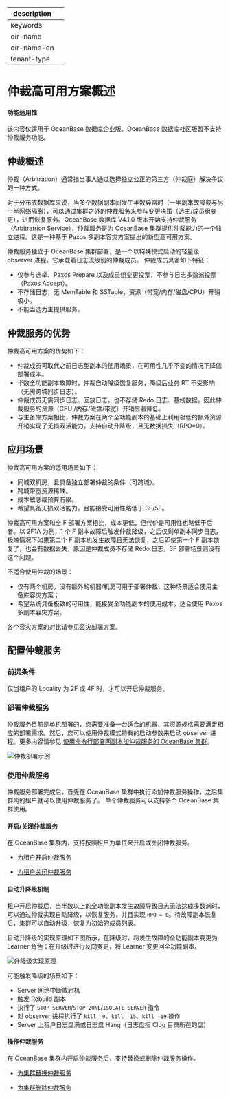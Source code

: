 |description||
|---|---|
|keywords||
|dir-name||
|dir-name-en||
|tenant-type||

# 仲裁高可用方案概述

<main id="notice" >
<h4>功能适用性</h4>
<p>该内容仅适用于 OceanBase 数据库企业版。OceanBase 数据库社区版暂不支持仲裁服务功能。</p>
</main>

## 仲裁概述

仲裁（Arbitration）通常指当事人通过选择独立公正的第三方（仲裁庭）解决争议的一种方式。

对于分布式数据库来说，当多个数据副本间发生半数异常时（一半副本故障或与另一半网络隔离），可以通过集群之外的仲裁服务来参与变更决策（选主/成员组变更），进而恢复服务。OceanBase 数据库 V4.1.0 版本开始支持仲裁服务（Arbitratrion Service），仲裁服务是为 OceanBase 集群提供仲裁能力的一个独立进程。这是一种基于 Paxos 多副本容灾方案提出的新型高可用方案。

仲裁服务独立于 OceanBase 集群部署，是一个以特殊模式启动的轻量级 observer 进程，它承载着日志流级别的仲裁成员。
仲裁成员具备如下特征：

* 仅参与选举、Paxos Prepare 以及成员组变更投票，不参与日志多数派投票（Paxos Accept）。
* 不存储日志，无 MemTable 和 SSTable，资源（带宽/内存/磁盘/CPU）开销极小。
* 不能当选为主提供服务。

## 仲裁服务的优势

仲裁高可用方案的优势如下：

* 仲裁成员可取代之前日志型副本的使用场景，在可用性几乎不变的情况下降低部署成本。
* 半数全功能副本故障时，仲裁自动降级恢复服务，降级后业务 RT 不受影响（无需跨城同步日志）。
* 仲裁成员无需同步日志、回放日志，也不存储 Redo 日志、基线数据，因此仲裁服务的资源（CPU /内存/磁盘/带宽）开销显著降低。
* 与主备库方案相比，仲裁方案在两个全功能副本的基础上利用极低的额外资源开销实现了无损双活能力，支持自动升降级，且无数据损失（RPO=0）。

## 应用场景

仲裁高可用方案的适用场景如下：

* 同城双机房，且具备独立部署仲裁的条件（可跨城）。
* 跨城带宽资源稀缺。
* 成本敏感或预算有限。
* 希望具备无损双活能力，且能接受可用性略低于 3F/5F。

仲裁高可用方案和全 F 部署方案相比，成本更低，但代价是可用性也略低于后者。以 2F1A 为例，1 个 F 副本故障后触发仲裁降级，之后仅剩单副本同步日志，极端情况下如果第二个 F 副本也发生故障且无法恢复，之后即使第一个 F 副本恢复了，也会有数据丢失，原因是仲裁成员不存储 Redo 日志，3F 部署场景则没有这个问题。

不适合使用仲裁的场景：

* 仅有两个机房，没有额外的机器/机房可用于部署仲裁，这种场景适合使用主备库容灾方案；
* 希望系统具备极致的可用性，能接受全功能副本的使用成本，适合使用 Paxos 多副本容灾方案。

各个容灾方案的对比请参见[容灾部署方案](https://www.oceanbase.com/docs/common-oceanbase-database-cn-1000000000218577)。

## 配置仲裁服务

### 前提条件

仅当租户的 Locality 为 2F 或 4F 时，才可以开启仲裁服务。

### 部署仲裁服务

仲裁服务目前是单机部署的，您需要准备一台适合的机器，其资源规格需要满足相应的部署需求。然后，您可以使用仲裁模式特有的启动参数来启动 observer 进程。更多内容请参见 [使用命令行部署两副本加仲裁服务的 OceanBase 集群](https://www.oceanbase.com/docs/common-oceanbase-database-cn-1000000000220837)。

![仲裁部署示例](https://obbusiness-private.oss-cn-shanghai.aliyuncs.com/doc/img/observer-enterprise/V4.2.0/oceanbase-database-concepts/400.transaction-isolation-level/%E4%BB%B2%E8%A3%81%E9%83%A8%E7%BD%B2%E7%A4%BA%E4%BE%8B.png)

### 使用仲裁服务

仲裁服务部署完成后，首先在 OceanBase 集群中执行添加仲裁服务操作，之后集群内的租户就可以使用仲裁服务了。
单个仲裁服务可以支持多个 OceanBase 集群使用。

#### 开启/关闭仲裁服务

在 OceanBase 集群内，支持按照租户为单位来开启或关闭仲裁服务。

* [为租户开启仲裁服务](https://www.oceanbase.com/docs/common-oceanbase-database-cn-1000000000218299)

* [为租户关闭仲裁服务](https://www.oceanbase.com/docs/common-oceanbase-database-cn-1000000000218300)

#### 自动升降级机制

租户开启仲裁后，当半数以上的全功能副本发生故障导致日志无法达成多数派时，可以通过仲裁实现自动降级，以恢复服务，并且实现 `RPO = 0`。待故障副本恢复后，集群可以自动升级，恢复为初始的成员列表。

自动升降级的实现原理如下图所示，在降级时，将发生故障的全功能副本变更为 Learner 角色；在升级时进行反向变更，将 Learner 变更回全功能副本。

![升降级实现原理](https://obbusiness-private.oss-cn-shanghai.aliyuncs.com/doc/img/observer-enterprise/V4.2.0/oceanbase-database-concepts/400.transaction-isolation-level/%E5%8D%87%E9%99%8D%E7%BA%A7%E5%8E%9F%E7%90%86.png)

可能触发降级的场景如下：

* Server 网络中断或宕机
* 触发 Rebuild 副本
* 执行了 `STOP SERVER`/`STOP ZONE`/`ISOLATE SERVER` 指令
* 对 observer 进程执行了 `kill -9`、`kill -15`、`kill -19` 操作
* Server 上租户日志盘满或日志盘 Hang（日志盘指 Clog 目录所在的盘）

#### 操作仲裁服务

在 OceanBase 集群内开启仲裁服务后，支持替换或删除仲裁服务操作。

* [为集群替换仲裁服务](https://www.oceanbase.com/docs/common-oceanbase-database-cn-1000000000218301)

* [为集群删除仲裁服务](https://www.oceanbase.com/docs/common-oceanbase-database-cn-1000000000218298)